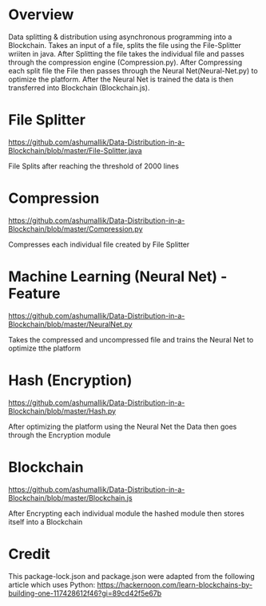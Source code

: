 # Overview

Data splitting &amp; distribution using asynchronous programming into a Blockchain. Takes an input of a file, splits the file using the File-Splitter wriiten in java. After Splitting the file takes the individual file and passes through the compression engine (Compression.py). After Compressing each split file the File then passes through the Neural Net(Neural-Net.py) to optimize the platform. After the Neural Net is trained the data is then transferred into Blockchain (Blockchain.js).

# File Splitter

https://github.com/ashumallik/Data-Distribution-in-a-Blockchain/blob/master/File-Splitter.java

File Splits after reaching the threshold of 2000 lines

# Compression

https://github.com/ashumallik/Data-Distribution-in-a-Blockchain/blob/master/Compression.py

Compresses each individual file created by File Splitter

# Machine Learning (Neural Net) - Feature

https://github.com/ashumallik/Data-Distribution-in-a-Blockchain/blob/master/NeuralNet.py

Takes the compressed and uncompressed file and trains the Neural Net to optimize tthe platform

# Hash (Encryption) 

https://github.com/ashumallik/Data-Distribution-in-a-Blockchain/blob/master/Hash.py

After optimizing the platform using the Neural Net the Data then goes through the Encryption module 

# Blockchain

https://github.com/ashumallik/Data-Distribution-in-a-Blockchain/blob/master/Blockchain.js

After Encrypting each individual module the hashed module then stores itself into a Blockchain

# Credit

This package-lock.json and package.json were adapted from the following article which uses Python: https://hackernoon.com/learn-blockchains-by-building-one-117428612f46?gi=89cd42f5e67b
